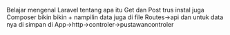 Belajar mengenal Laravel tentang apa itu Get dan Post trus instal juga Composer bikin bikin + nampilin data juga di file Routes->api dan untuk data nya di simpan di  App->http->controler->pustawancontroler